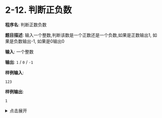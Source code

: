 # 2-12. 判断正负数

**程序名**: 判断正数负数

**题目描述**: 输入一个整数,判断该数是一个正数还是一个负数,如果是正数输出1, 如果是负数输出-1, 如果是0输出0

**输入**: 一个整数

**输出**: `1` / `0` / `-1`

**样例输入**:
```text
123
```

**样例输出**:
```text
1
```

<details>
<summary>点击展开</summary>

```cpp
#include <iostream>
using namespace std;

int main() {
    int a;
    cin >> a;
    if (a > 0) {
        cout << 1 << endl;
    } else if (a < 0) {
        cout << -1 << endl;
    } else {
        cout << 0 << endl;
    }
    return 0;
}
```

```output

```

</details>